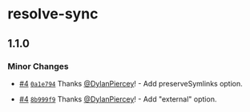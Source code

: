# resolve-sync

## 1.1.0

### Minor Changes

- [#4](https://github.com/marko-js/resolve-sync/pull/4) [`0a1e794`](https://github.com/marko-js/resolve-sync/commit/0a1e794d894c207462d6905c1f63c8d1eb266578) Thanks [@DylanPiercey](https://github.com/DylanPiercey)! - Add preserveSymlinks option.

- [#4](https://github.com/marko-js/resolve-sync/pull/4) [`8b999f9`](https://github.com/marko-js/resolve-sync/commit/8b999f9fa8afd6695535be595300b03b7f61cd5c) Thanks [@DylanPiercey](https://github.com/DylanPiercey)! - Add "external" option.
